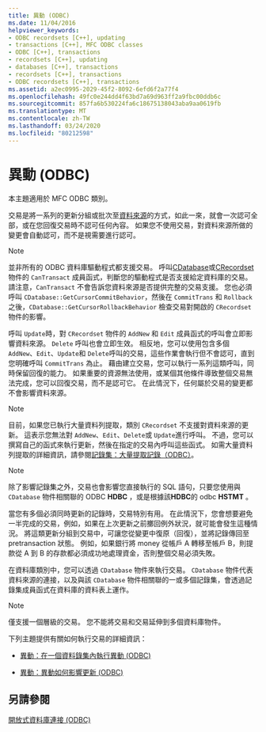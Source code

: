 ```yaml
---
title: 異動 (ODBC)
ms.date: 11/04/2016
helpviewer_keywords:
- ODBC recordsets [C++], updating
- transactions [C++], MFC ODBC classes
- ODBC [C++], transactions
- recordsets [C++], updating
- databases [C++], transactions
- recordsets [C++], transactions
- ODBC recordsets [C++], transactions
ms.assetid: a2ec0995-2029-45f2-8092-6efd6f2a77f4
ms.openlocfilehash: 49fc0e244dd4f63bd7a69d963ff2a9fbc00ddb6c
ms.sourcegitcommit: 857fa6b530224fa6c18675138043aba9aa0619fb
ms.translationtype: MT
ms.contentlocale: zh-TW
ms.lasthandoff: 03/24/2020
ms.locfileid: "80212598"
---
```

# <a name="transaction-odbc"></a>異動 (ODBC)

本主題適用於 MFC ODBC 類別。

交易是將一系列的更新分組或批次至[資料來源](../../data/odbc/data-source-odbc.md)的方式，如此一來，就會一次認可全部，或在您回復交易時不認可任何內容。 如果您不使用交易，對資料來源所做的變更會自動認可，而不是視需要進行認可。

> [!NOTE]
>  並非所有的 ODBC 資料庫驅動程式都支援交易。 呼叫[CDatabase](../../mfc/reference/cdatabase-class.md)或[CRecordset](../../mfc/reference/crecordset-class.md)物件的 `CanTransact` 成員函式，判斷您的驅動程式是否支援給定資料庫的交易。 請注意，`CanTransact` 不會告訴您資料來源是否提供完整的交易支援。 您也必須呼叫 `CDatabase::GetCursorCommitBehavior`，然後在 `CommitTrans` 和 `Rollback` 之後，`CDatabase::GetCursorRollbackBehavior` 檢查交易對開啟的 `CRecordset` 物件的影響。

呼叫 `Update`時，對 `CRecordset` 物件的 `AddNew` 和 `Edit` 成員函式的呼叫會立即影響資料來源。 `Delete` 呼叫也會立即生效。 相反地，您可以使用包含多個 `AddNew`、`Edit`、`Update`和 `Delete`呼叫的交易，這些作業會執行但不會認可，直到您明確呼叫 `CommitTrans` 為止。 藉由建立交易，您可以執行一系列這類呼叫，同時保留回復的能力。 如果重要的資源無法使用，或某個其他條件導致整個交易無法完成，您可以回復交易，而不是認可它。 在此情況下，任何屬於交易的變更都不會影響資料來源。

> [!NOTE]
>  目前，如果您已執行大量資料列提取，類別 `CRecordset` 不支援對資料來源的更新。 這表示您無法對 `AddNew`、`Edit`、`Delete`或 `Update`進行呼叫。 不過，您可以撰寫自己的函式來執行更新，然後在指定的交易內呼叫這些函式。 如需大量資料列提取的詳細資訊，請參閱[記錄集：大量提取記錄（ODBC）](../../data/odbc/recordset-fetching-records-in-bulk-odbc.md)。

> [!NOTE]
>  除了影響記錄集之外，交易也會影響您直接執行的 SQL 語句，只要您使用與 `CDatabase` 物件相關聯的 ODBC **HDBC** ，或是根據該**HDBC**的 odbc **HSTMT** 。

當您有多個必須同時更新的記錄時，交易特別有用。 在此情況下，您會想要避免一半完成的交易，例如，如果在上次更新之前擲回例外狀況，就可能會發生這種情況。 將這類更新分組到交易中，可讓您從變更中復原（回復），並將記錄傳回至 pretransaction 狀態。 例如，如果銀行將 money 從帳戶 A 轉移至帳戶 B，則提款從 A 到 B 的存款都必須成功地處理資金，否則整個交易必須失敗。

在資料庫類別中，您可以透過 `CDatabase` 物件來執行交易。 `CDatabase` 物件代表資料來源的連接，以及與該 `CDatabase` 物件相關聯的一或多個記錄集，會透過記錄集成員函式在資料庫的資料表上運作。

> [!NOTE]
>  僅支援一個層級的交易。 您不能將交易和交易延伸到多個資料庫物件。

下列主題提供有關如何執行交易的詳細資訊：

- [異動：在一個資料錄集內執行異動 (ODBC)](../../data/odbc/transaction-performing-a-transaction-in-a-recordset-odbc.md)

- [異動：異動如何影響更新 (ODBC)](../../data/odbc/transaction-how-transactions-affect-updates-odbc.md)

## <a name="see-also"></a>另請參閱

[開放式資料庫連接 (ODBC)](../../data/odbc/open-database-connectivity-odbc.md)
